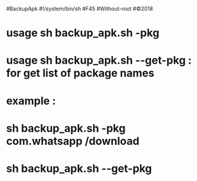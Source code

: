 #BackupApk
#!/system/bin/sh
#F45
#Without-root
#©2018



# usage sh backup_apk.sh -pkg <package name> <destination>
# usage sh backup_apk.sh --get-pkg  : for get list of package names

# example :
# sh backup_apk.sh -pkg com.whatsapp /download
# sh backup_apk.sh --get-pkg
